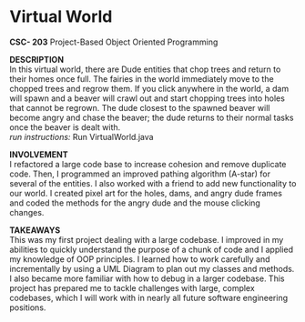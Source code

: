 # Virtual World
**CSC- 203** Project-Based Object Oriented Programming

**DESCRIPTION**  
In this virtual world, there are Dude entities that chop trees and return to their homes once full. The fairies in the world immediately move to the chopped trees and regrow them. If you click anywhere in the world, a dam will spawn and a beaver will crawl out and start chopping trees into holes that cannot be regrown. The dude closest to the spawned beaver will become angry and chase the beaver; the dude returns to their normal tasks once the beaver is dealt with.  
*run instructions:* Run VirtualWorld.java

**INVOLVEMENT**  
I refactored a large code base to increase cohesion and remove duplicate code. Then, I programmed an improved pathing algorithm (A-star) for several of the entities. I also worked with a friend to add new functionality to our world. I created pixel art for the holes, dams, and angry dude frames and coded the methods for the angry dude and the mouse clicking changes.

**TAKEAWAYS**  
This was my first project dealing with a large codebase. I improved in my abilities to quickly understand the purpose of a chunk of code and I applied my knowledge of OOP principles. I learned how to work carefully and incrementally by using a UML Diagram to plan out my classes and methods. I also became more familiar with how to debug in a larger codebase. This project has prepared me to tackle challenges with large, complex codebases, which I will work with in nearly all  future software engineering positions.

